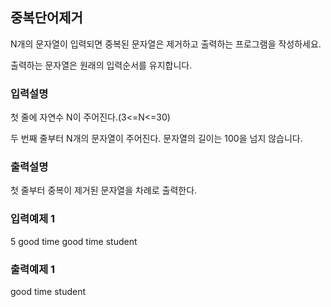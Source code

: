## 중복단어제거

N개의 문자열이 입력되면 중복된 문자열은 제거하고 출력하는 프로그램을 작성하세요.

출력하는 문자열은 원래의 입력순서를 유지합니다.

### 입력설명

첫 줄에 자연수 N이 주어진다.(3<=N<=30)

두 번째 줄부터 N개의 문자열이 주어진다. 문자열의 길이는 100을 넘지 않습니다.

### 출력설명

첫 줄부터 중복이 제거된 문자열을 차례로 출력한다.

### 입력예제 1

5
good
time
good
time
student

### 출력예제 1

good
time
student

